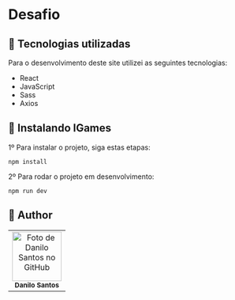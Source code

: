 # Desafio

## 💼 Tecnologias utilizadas

Para o desenvolvimento deste site utilizei as seguintes tecnologias:

-   React
-   JavaScript
-   Sass
-   Axios

## 🚀 Instalando IGames

1º Para instalar o projeto, siga estas etapas:

```
npm install
```

2º Para rodar o projeto em desenvolvimento:

```
npm run dev
```

## :child: Author

<table>
  <tr>
    <td align="center">
        <img src="https://avatars.githubusercontent.com/u/152008168?s=400&u=710379e70ac9c4490d3044ffd12a47092b993f76&v=4" width="100px;" alt="Foto de Danilo Santos no GitHub"/><br>
        <sub>
          <b>Danilo Santos</b>
        </sub>
      </a>
    </td>
  </tr>
</table>
